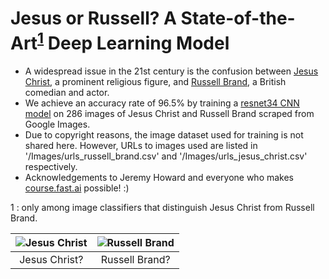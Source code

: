 # Jesus or Russell? A State-of-the-Art<sup>[1](#footnote1)</sup> Deep Learning Model

* A widespread issue in the 21st century is the confusion between [Jesus Christ](https://en.wikipedia.org/wiki/Jesus), a prominent religious figure, and [Russell Brand](https://en.wikipedia.org/wiki/Russell_Brand), a British comedian and actor.
* We achieve an accuracy rate of 96.5% by training a [resnet34 CNN model](https://towardsdatascience.com/understanding-and-visualizing-resnets-442284831be8) on 286 images of Jesus Christ and Russell Brand scraped from Google Images.
* Due to copyright reasons, the image dataset used for training is not shared here. However, URLs to images used are listed in '/Images/urls_russell_brand.csv' and '/Images/urls_jesus_christ.csv' respectively.
* Acknowledgements to Jeremy Howard and everyone who makes [course.fast.ai](course.fast.ai) possible! :) 

<a name="footnote1">1</a> : only among image classifiers that distinguish Jesus Christ from Russell Brand.

![Jesus Christ](https://cdn.pixabay.com/photo/2016/06/22/19/01/jesus-1473781_960_720.jpg)  |  ![Russell Brand](https://upload.wikimedia.org/wikipedia/commons/2/24/Russell_Brand_Arthur_Premier_mike.jpg)
:------------------------------------:|:---------------------------------------:
Jesus Christ?                         |  Russell Brand?
